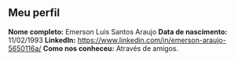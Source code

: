 Meu perfil
-------

**Nome completo:**   Emerson Luis Santos Araujo
**Data de nascimento:**   11/02/1993
**LinkedIn:**    https://www.linkedin.com/in/emerson-araujo-5650116a/
**Como nos conheceu:**   Através de amigos.